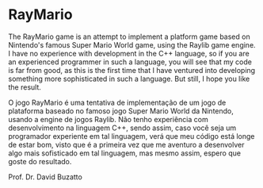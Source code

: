 # RayMario

The RayMario game is an attempt to implement a platform game based on Nintendo's famous Super Mario World game, using the Raylib game engine. I have no experience with development in the C++ language, so if you are an experienced programmer in such a language, you will see that my code is far from good, as this is the first time that I have ventured into developing something more sophisticated in such a language. But still, I hope you like the result.

O jogo RayMario é uma tentativa de implementação de um jogo de plataforma baseado no famoso jogo Super Mario World da Nintendo, usando a engine de jogos Raylib. Não tenho experiência com desenvolvimento na linguagem C++, sendo assim, caso você seja um programador experiente em tal linguagem, verá que meu código está longe de estar bom, visto que é a primeira vez que me aventuro a desenvolver algo mais sofisticado em tal linguagem, mas mesmo assim, espero que goste do resultado.

Prof. Dr. David Buzatto